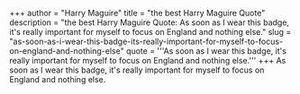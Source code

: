 +++
author = "Harry Maguire"
title = "the best Harry Maguire Quote"
description = "the best Harry Maguire Quote: As soon as I wear this badge, it's really important for myself to focus on England and nothing else."
slug = "as-soon-as-i-wear-this-badge-its-really-important-for-myself-to-focus-on-england-and-nothing-else"
quote = '''As soon as I wear this badge, it's really important for myself to focus on England and nothing else.'''
+++
As soon as I wear this badge, it's really important for myself to focus on England and nothing else.
